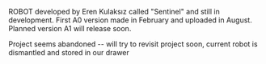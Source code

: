 ROBOT developed by Eren Kulaksız called "Sentinel" and still in development.
First A0 version made in February and uploaded in August.
Planned version A1 will release soon.

Project seems abandoned -- will try to revisit project soon, current robot is dismantled and stored in our drawer
